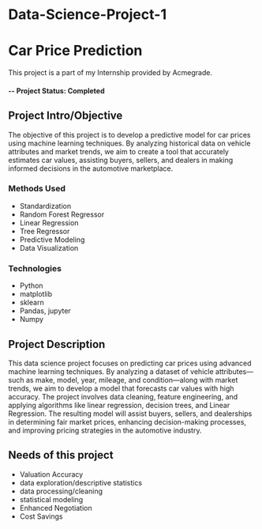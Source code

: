 # Data-Science-Project-1
# Car Price Prediction
This project is a part of my Internship provided by Acmegrade.

#### -- Project Status: Completed

## Project Intro/Objective

The objective of this project is to develop a predictive model for car prices using machine learning techniques. By analyzing historical data on vehicle attributes and market trends, we aim to create a tool that accurately estimates car values, assisting buyers, sellers, and dealers in making informed decisions in the automotive marketplace.

### Methods Used
* Standardization 
* Random Forest Regressor 
* Linear Regression
* Tree Regressor 
* Predictive Modeling
* Data Visualization

### Technologies

* Python
* matplotlib
* sklearn
* Pandas, jupyter
* Numpy

## Project Description
This data science project focuses on predicting car prices using advanced machine learning techniques. By analyzing a dataset of vehicle attributes—such as make, model, year, mileage, and condition—along with market trends, we aim to develop a model that forecasts car values with high accuracy. The project involves data cleaning, feature engineering, and applying algorithms like linear regression, decision trees, and Linear Regression. The resulting model will assist buyers, sellers, and dealerships in determining fair market prices, enhancing decision-making processes, and improving pricing strategies in the automotive industry.

## Needs of this project

- Valuation Accuracy
- data exploration/descriptive statistics
- data processing/cleaning
- statistical modeling
- Enhanced Negotiation
- Cost Savings
